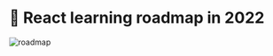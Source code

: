# 🚀 React learning roadmap in 2022
![roadmap](https://raw.githubusercontent.com/GomaGoma676/react-roadmap-2022/main/react-roadmap-v4.png?raw=true)
